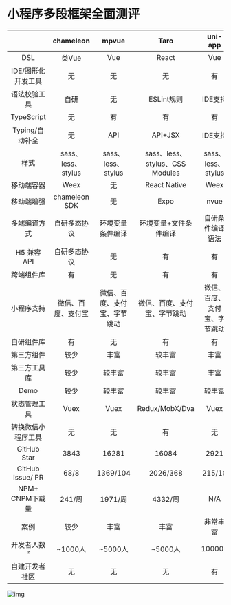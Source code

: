 # 小程序多段框架全面测评

|                    |     chameleon      |            mpvue             |              Taro               |           uni-app            |        WePY        |
| :----------------: | :----------------: | :--------------------------: | :-----------------------------: | :--------------------------: | :----------------: |
|        DSL         |       类Vue        |             Vue              |              React              |             Vue              |       类Vue        |
| IDE/图形化开发工具 |         无         |              无              |               无                |              有              |         无         |
|    语法校验工具    |        自研        |              无              |           ESLint规则            |           IDE支持            |         无         |
|     TypeScript     |         无         |              有              |               有                |              有              |         有         |
|  Typing/自动补全   |         无         |             API              |             API+JSX             |           IDE支持            |         无         |
|        样式        | sass、less、stylus |      sass、less、stylus      | sass、less、stylus、CSS Modules |      sass、less、stylus      | sass、less、stylus |
|     移动端容器     |        Weex        |              无              |          React Native           |             Weex             |         无         |
|     移动端增强     |   chameleon SDK    |              无              |              Expo               |             nvue             |         无         |
|    多端编译方式    |    自研多态协议    |       环境变量条件编译       |      环境变量+文件条件编译      |       自研条件编译语法       |  环境变量条件编译  |
|    H5 兼容 API     |    自研多态协议    |              无              |               有                |              有              |         无         |
|     跨端组件库     |         有         |              无              |               有                |              有              |         无         |
|     小程序支持     | 微信、百度、支付宝 | 微信、百度、支付宝、字节跳动 |  微信、百度、支付宝、字节跳动   | 微信、百度、支付宝、字节跳动 | 微信、百度、支付宝 |
|     自研组件库     |         有         |              无              |               有                |              有              |         无         |
|     第三方组件     |        较少        |             丰富             |             较丰富              |             丰富             |        丰富        |
|    第三方工具库    |        较少        |            较丰富            |             较丰富              |             丰富             |        丰富        |
|        Demo        |        较少        |            较丰富            |             较丰富              |            较丰富            |        丰富        |
|    状态管理工具    |        Vuex        |             Vuex             |         Redux/MobX/Dva          |             Vuex             |       Redux        |
| 转换微信小程序工具 |         无         |              无              |               有                |              无              |         无         |
|    GitHub Star     |        3843        |            16281             |              16084              |             2921             |       16779        |
|  GitHub Issue/ PR  |        68/8        |           1369/104           |            2026/368             |            215/18            |      1662/441      |
|  NPM+ CNPM下载量   |       241/周       |           1971/周            |             4332/周             |             N/A              |       976/周       |
|        案例        |        较少        |             丰富             |              丰富               |           非常丰富           |        丰富        |
|    开发者人数²     |      ~1000人       |           ~5000人            |             ~5000人             |            10000+            |      ~5000人       |
|   自建开发者社区   |         无         |              无              |               无                |              有              |         无         |

![img](https://img2018.cnblogs.com/blog/1055667/201810/1055667-20181017200144824-1272624771.png)





